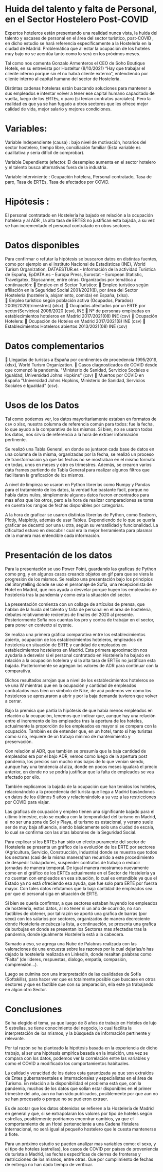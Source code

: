 # Huida del talento y falta de Personal, en el Sector Hostelero Post-COVID

Expertos hoteleros están presentando una realidad nunca vista, la huida del talento y escases de personal en el área del sector turístico, post-COVID , en dicho estudio se hará referencia específicamente a la Hostelería en la ciudad de Madrid. Problemática que al estar la ocupación de los hoteles muy bajo no se acentúa tanto como lo será en los próximos meses.

Tal como nos comenta Gonzalo Armenteros el CEO de Soho Boutique Hotels, en su entrevista por Hosteltur (8/10/2021) “Hay que trabajar el cliente interno porque sin el no habrá cliente externo”, entendiendo por cliente interno al capital humano del sector de Hostelería. 

Distintas cadenas hoteleras están buscando soluciones para mantener a sus empleados e intentar volver a tener ese capital humano capacitado de vuelta, luego de los ERTEs, o paro (si tenían contratos parciales). Pero la realidad es que ya se han fugado a otros sectores que les ofrece mejor calidad de vida, mejor salario y mejores condiciones.

# Variables:
Variable Independiente (causa) : bajo nivel de motivación, horarios del sector hostelero, tiempo libre, conciliación familiar (Esta variable es cualitativa y seria difícil de comprobar).

Variable Dependiente (efecto): El desempleo aumenta en el sector  hotelero y el talento busca alternativas fuera de la industria.

Variable interviniente : Ocupación hotelera, Personal contratado, Tasa de paro, Tasa de ERTEs, Tasa de afectados por COVID. 

# Hipótesis :
El personal contratado en Hostelería ha bajado en relación a la ocupación hotelera y al ADR , la alta tasa de ERTES no justifican esta bajada, a su vez se han incrementado el personal contratado en otros sectores.

# Datos disponibles
Para confirmar o refutar la hipótesis se buscaron datos en distintas fuentes, como por ejemplo en el Instituto Nacional de Estadísticas (INE),  World Turism Organization,  DATAESTUR.es - Información de la actividad Turística de España, EpDATA.es – Europa Press, Eurostat – European Statistic, Travelgatex, Skyscanner, entre otras. Organizados por temática a continuación: 
	Empleo en el Sector Turístico:
	Empleo turístico según afiliación en la Seguridad Social 2001/2021(8), por área del Sector Hostelería (hostelería, alojamiento, comida) en España, (xlsx).  
	Empleo turístico según población activa (Ocupados, Parados) 2009/2020(trimestres) (xlsx).
	Ocupados afectados por un ERTE por sector(Servicios) 2008/2020 (csv), INE 
	Nº de personas empleadas en establecimientos hoteleros en Madrid 2017/2021(08) INE (csv) 
	Ocupación Hotelera:
	Ocupación de Hoteles en Madrid 2017/2021(8) INE (csv) 
	Establecimientos Hoteleros abiertos 2013/2021(08) INE (csv) 

# Datos complementarios
	Llegadas de turistas a España por continentes de procedencia 1995/2019, (xlsx), World Turism Organization.
	Casos diagnosticados de COVID desde que comenzó la pandemia. "Ministerio de Sanidad, Servicios Sociales e Igualdad, Universidad Johns Hopkins" (csv) 
	Muertos por COVID en España "Universidad Johns Hopkins, Ministerio de Sanidad, Servicios Sociales e Igualdad" (csv). 

# Usos de los Datos
Tal como podemos ver, los datos mayoritariamente estaban en formatos de csv o xlsx, nuestra columna de referencia común para todos: fue la fecha, lo que ayudo a la comparativa de los mismos. Si bien, no se usaron todos los datos, nos sirvió de referencia a la hora de extraer información pertinente. 

Se realizó una Tabla General, en donde se juntaron cada base de datos en una columna de la misma, organizadas por la fecha, se realizó un proceso de transformación ya que las fechas no se mostraban en el mismo formato en todas, unos en meses y otro es trimestres. Además, se crearon varios data frames partiendo de Tabla General para realizar algunos filtros que facilitaran la graficación de los mismos.   

A nivel de limpieza se usaron en Python librerías como Numpy y Pandas para el tratamiento de los datos, la verdad fue bastante fácil, porque no había datos nulos, simplemente algunos datos fueron encontrados para mas años que los otros, pero a la hora de realizar comparaciones se toma en cuenta los rangos de fechas disponibles por categorías. 

A la hora de graficar se usaron distintas librerías de Python, como Seaborn, Plotly, Matplotly,  además de usar Tableu. Dependiendo de lo que se quería graficar se decantó por una u otra, según su versatilidad y funcionalidad. La dificultad estuvo en descubrir cual era la mejor herramienta para plasmar de la manera mas entendible cada información. 

# Presentación de los datos
Para la presentación se uso Power Point, guardando las graficas de Python como png, y en algunos casos creando objetos en gif para que se viera la progresión de los mismos. Se realizo una presentación bajo los principios del Storytelling donde se uso el personaje de Sofía, una recepcionista de Hotel en Madrid, que nos ayuda a desvelar porque huyen los empleados de hostelería tras la pandemia y como esta la situación del sector. 

La presentación comienza con un collage de artículos de prensa, que hablan de la huida del talento y falta de personal en el área de hostelería, debates relativamente recientes de finales del 2020 al presente. Posteriormente Sofía nos cuentas los pro y contra de trabajar en el sector, para poner en contexto al oyente.

Se realiza una primera gráfica comparativa entre los establecimientos abierto, ocupación de los establecimientos hoteleros, empleados de hostelería en situación de ERTE y cantidad de empleados en establecimientos hosteleros en Madrid. Esta primera aproximación nos ayudaría a desvelar si el personal contratado en Hostelería ha bajado en relación a la ocupación hotelera y si la alta tasa de ERTEs no justifican esta bajada. Posteriormente se agregan los valores de ADR para continuar con la comparativa. 

Dichos resultados arrojan que a nivel de los establecimientos hoteleros se ve una W mientras que en la ocupación y cantidad de empleados contratados mas bien un símbolo de Nike, de acá podemos ver como los hosteleros se apresuraron a abrir y por la baja demanda tuvieron que volver a cerrar. 

Bajo la premisa que partía la hipótesis de que había menos empleados en relación a la ocupación, tenemos que indicar que, aunque hay una relación entre el incremento de los empleados tras la apertura de los hoteles, actualmente la proporción de los empleados es mayor si se compara con la ocupación. También es de entender que, en un hotel, tanto si hay turistas como si no, requiere de un trabajo mínimo de mantenimiento y preservación.  

Con relación al ADR, que también se presumía que la baja cantidad de empleados era por el bajo ADR, vemos como luego de la apertura post pandemia, los precios son mucho mas bajos de lo que venían siendo, aunque hay una tendencia al alza, donde en pocos meses igualará el precio anterior, en donde no se podría justificar que la falta de empleados se vea afectado por ello.

También explicamos la bajada de la ocupación que han tenidos los hoteles, relacionándolo a la procedencia del turista que llega a Madrid basándonos en datos de los últimos 5 años y relacionándolo a su vez a las restricciones por COVID para viajar. 

Las graficas de ocupación y empleo tienen una significante bajado para el ultimo trimestre, esto se explica con la temporalidad del turismo en Madrid, al no ser una zona de Sol y Playa, el turismo es estacional, y verano suele ser de muy baja afluencia, siendo básicamente solo una ciudad de escala, lo cual se confirma con las altas laborales de la Seguridad Social. 

Para explicar si los ERTEs han sido un efecto puramente del sector de Hostelería se presenta un gráfico de la evolución de los ERTE por sectores (Agricultura, Servicio, Construcción, Industria) donde se muestra que todos los sectores (casi de la misma manera)han recurrido a este procedimiento de despedir trabajadores, suspender contratos de trabajo o reducir jornadas de manera temporal. De igual manera mostramos nuevamente como en el gráfico de los ERTEs actualmente en el Sector de Hostelería ya no cuentan con empleados en esa situación, lo cual es entendible ya que el Estado ya no está ofreciendo esa ayuda, que fue solo para ERTE por fuerza mayor. Con tales datos refutamos que la baja cantidad de empleados sea por que el personal siga en situación de ERTE.  

Si bien se quería confirmar, a que sectores estaban huyendo los empleados de hostelería, estos datos, al no tener ni un año de ocurrido, no son factibles de obtener, por tal razón se aportó una grafica de barras (por sexo) con los salarios por sectores, organizados de manera decreciente donde Hostelería encabeza la lista, a continuación, se presenta una grafica de burbujas en donde se presentan los Sectores mas afectadas tras la pandemia, donde igualmente Hostelería está a la cabecera.

Sumado a eso, se agrega una Nube de Palabras realizada con las valoraciones de una encuesta sobre las razones por la cual dejarías/o has dejado la hostelería realizada en LinkedIn, donde resaltan palabras como “Falta” (de lideres, respuestas, dialogo, empatía, compasión, comprensión…). 

Luego se culmina con una interpretación de las cualidades de Sofía (Softskills), para hacer ver que es totalmente posible que buscase en otros sectores y que es factible que con su preparación, ella este ya trabajando en algún otro Sector.

# Conclusiones
Se ha elegido el tema, ya que luego de 8 años de trabajo en Hoteles de lujo 5 estrellas, se tiene conocimiento del negocio, lo cual facilita la interpretación de los mismos, y la búsqueda de información pertinente y relevante. 

Por tal razón se ha planteado la hipótesis basada en la experiencia de dicho trabajo, al ser una hipótesis empírica basada en la intuición, una vez se compara con los datos, podemos ver la correlación entre las variables y como el COVID a modificado los comportamientos habituales.   

La calidad y veracidad de los datos esta garantizada ya que son extraídos de Entes gubernamentales e internacionales y especialistas en el área de Turismo. En relación a la disponibilidad el problema está que, con la pandemia, muchos de los datos que solían estar disponibles en el primer trimestre del año, aun no han sido publicados, posiblemente por que aun no se han procesado o porque no se pudieron extraer. 
    
Es de acotar que los datos obtenidos se refieren a la Hostelería de Madrid en general y que, si se extrapolaran los valores por tipo de hoteles según estrellas, posiblemente podríamos encontrar cambios, ya que el comportamiento de un Hotel perteneciente a una Cadena Hotelera Internacional, no será igual al pequeño hostelero que le cuesta mantenerse a flote.

Para un próximo estudio se pueden analizar mas variables como: el sexo, y el tipo de hoteles (estrellas), los casos de COVID por países de proveniencia de turista a Madrid, las fechas especificas de cierres de fronteras y restricciones de los mismos, entre otras. Que por cumplimiento de fechas de entrega no han dado tiempo de verificar. 
